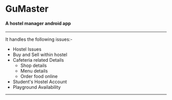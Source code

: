 # GuMaster

#### A hostel manager android app

---

It handles the following issues:-

- Hostel Issues
- Buy and Sell within hostel
- Cafeteria related Details
  - Shop details
  - Menu details
  - Order food online
- Student's Hostel Account
- Playground Availability

---
